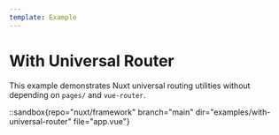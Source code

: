 ```yaml
---
template: Example
---
```


# With Universal Router

This example demonstrates Nuxt universal routing utilities without depending on `pages/` and `vue-router`.

::sandbox{repo="nuxt/framework" branch="main" dir="examples/with-universal-router" file="app.vue"}
